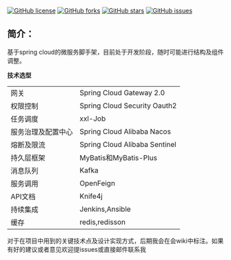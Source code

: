 [![GitHub license](https://img.shields.io/github/license/beifei1/fire-cloud?style=flat-square)](https://github.com/beifei1/fire-cloud/blob/master/LICENSE)    [![GitHub forks](https://img.shields.io/github/forks/beifei1/fire-cloud?style=flat-square)](https://github.com/beifei1/fire-cloud/network)    [![GitHub stars](https://img.shields.io/github/stars/beifei1/fire-cloud?style=flat-square)](https://github.com/beifei1/fire-cloud/stargazers)   [![GitHub issues](https://img.shields.io/github/issues/beifei1/fire-cloud?style=flat-square)](https://github.com/beifei1/fire-cloud/issues)
   

## 简介：

基于spring cloud的微服务脚手架，目前处于开发阶段，随时可能进行结构及组件调整。

**技术选型**

|                    |                               |
| ------------------ | ----------------------------- |
| 网关               | Spring Cloud Gateway 2.0      |
| 权限控制           | Spring Cloud Security Oauth2  |
| 任务调度           | xxl-Job                       |
| 服务治理及配置中心 | Spring Cloud Alibaba Nacos    |
| 熔断及限流         | Spring Cloud Alibaba Sentinel |
| 持久层框架         | MyBatis和MyBatis-Plus         |
| 消息队列           | Kafka                         |__
| 服务调用           | OpenFeign                     |
| API文档           | Knife4j                     |
| 持续集成           | Jenkins,Ansible              |
| 缓存           | redis,redisson              |

对于在项目中用到的关键技术点及设计实现方式，后期我会在会wiki中标注。如果有好的建议或者意见欢迎提issues或直接邮件联系我
